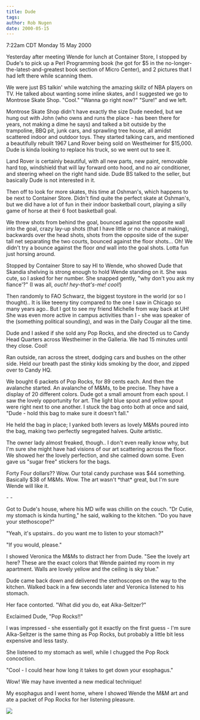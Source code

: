 ```yaml
---
title: Dude
tags: 
author: Rob Nugen
date: 2000-05-15
---
```


<title>Dude</title>
<p class=date>7:22am CDT Monday 15 May 2000</p>

<p>Yesterday after meeting Wende for lunch at Container Store, I
stopped by Dude's to pick up a Perl Programming book (he got for $5 in
the no-longer-the-latest-and-greatest book section of Micro Center),
and 2 pictures that I had left there while scanning them.

<p>We were just BS talkin' while watching the amazing skillz of NBA
players on TV.  He talked about wanting some inline skates, and I
suggested we go to Montrose Skate Shop.  "Cool."  "Wanna go right
now?"  "Sure!"  and we left.

<p>Montrose Skate Shop didn't have exactly the size Dude needed, but
we hung out with John (who owns and runs the place - has been there
for years, not making a dime he says) and talked a bit outside by the
trampoline, BBQ pit, junk cars, and sprawling tree house, all amidst
scattered indoor and outdoor toys.  They started talking cars, and
mentioned a beautifully rebuilt 1967 Land Rover being sold on
Westheimer for $15,000.  Dude is kinda looking to replace his truck,
so we went out to see it.

<p>Land Rover is certainly beautiful, with all new parts, new paint,
removable hard top, windshield that will lay forward onto hood, and no
air conditioner, and steering wheel on the right hand side.  Dude BS
talked to the seller, but basically Dude is not interested in it.

<p>Then off to look for more skates, this time at Oshman's, which
happens to be next to Container Store.  Didn't find quite the perfect
skate at Oshman's, but we did have a lot of fun in their indoor
basketball court, playing a silly game of horse at their 6 foot
basketball goal.

<p>We threw shots from behind the goal, bounced against the opposite
wall into the goal, crazy lay-up shots (that I have little or no
chance at making), backwards over the head shots, shots from the
opposite side of the super tall net separating the two courts, bounced
against the floor shots...  Oh! We didn't try a bounce against the
floor <em>and</em> wall into the goal shots.  Lotta fun just horsing
around.

<p>Stopped by Container Store to say HI to Wende, who showed Dude that
Skandia shelving is strong enough to hold Wende standing on it.  She
was cute, so I asked for her number.  She snapped gently, "why don't
you ask my fiance'?"  (I was all, <em>ouch!  hey-that's-me!
cool!</em>)

<p>Then randomly to FAO Schwarz, the biggest toystore in the world (or
so I thought)..  It is like teeeny tiny compared to the one I saw in
Chicago so many years ago..  But I got to see my friend Michelle from
way back at UH!  She was even more active in campus activities than I
- she was speaker of the (something political sounding), and was in
the Daily Cougar all the time.

<p>Dude and I asked if she sold any Pop Rocks, and she directed us to
Candy Head Quarters across Westheimer in the Galleria.  We had 15
minutes until they close.  Cool!

<p>Ran outside, ran across the street, dodging cars and bushes on the
other side.  Held our breath past the stinky kids smoking by the door,
and zipped over to Candy HQ.

<p>We bought 6 packets of Pop Rocks, for 89 cents each.  And then the
avalanche started.  An avalanche of M&Ms, to be precise.  They have a
display of 20 different colors.  Dude got a small amount from each
spout.  I saw the lovely opportunity for art.  The light blue spout
and yellow spout were right next to one another.  I stuck the bag onto
both at once and said, "Dude - hold this bag to make sure it doesn't
fall."

<p>He held the bag in place; I yanked both levers as lovely M&Ms
poured into the bag, making two perfectly segregated halves.  Quite
artistic.

<p>The owner lady almost freaked, though.. I don't even really know
why, but I'm sure she might have had visions of our art scattering
across the floor.  We showed her the lovely perfection, and she calmed
down some.  Even gave us "sugar free" stickers for the bags.

<p>Forty Four dollars??  Wow.  Our total candy purchase was $44
something.  Basically $38 of M&Ms.  Wow.  The art wasn't *that* great,
but I'm sure Wende will like it.

<p>- -

<p>Got to Dude's house, where his MD wife was chillin on the couch.
"Dr Cutie, my stomach is kinda hurting," he said, walking to the
kitchen.  "Do you have your stethoscope?"

<p>"Yeah, it's upstairs.. do you want me to listen to your stomach?"

<p>"If you would, please."

<p>I showed Veronica the M&Ms to distract her from Dude.  "See the
lovely art here?  These are the exact colors that Wende painted my
room in my apartment.  Walls are lovely yellow and the ceiling is sky
blue."

<p>Dude came back down and delivered the stethoscopes on the way to
the kitchen.  Walked back in a few seconds later and Veronica listened
to his stomach.

<p>Her face contorted.  "What did you do, eat Alka-Seltzer?"

<p>Exclaimed Dude, "Pop Rocks!!"

<p>I was impressed - she essentially got it exactly on the first guess
- I'm sure Alka-Seltzer is the same thing as Pop Rocks, but probably a
little bit less expensive and less tasty.

<p>She listened to my stomach as well, while I chugged the Pop Rock
concoction.

<p>"Cool - I could hear how long it takes to get down your esophagus."

<p>Wow!  We may have invented a new medical technique!

<p>My esophagus and I went home, where I showed Wende the M&M art and
ate a packet of Pop Rocks for her listening pleasure.

<p><img src='/images/rob/wL-ROB.gif'>

